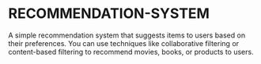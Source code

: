 # RECOMMENDATION-SYSTEM
A simple recommendation system that suggests items to users based on their preferences. You can use techniques like collaborative filtering or content-based filtering to recommend  movies, books, or products to users.
